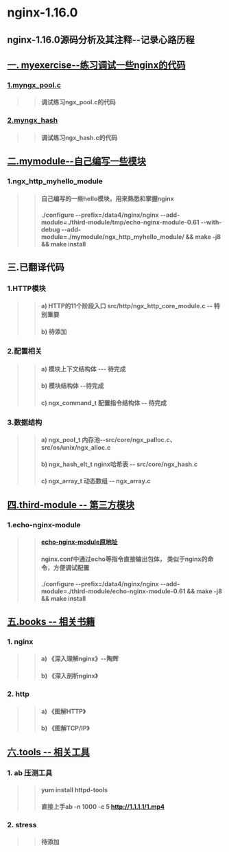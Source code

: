 
nginx-1.16.0
====
nginx-1.16.0源码分析及其注释--记录心路历程
----

## [一. myexercise--练习调试一些nginx的代码](https://github.com/lotluck/nginx-1.16.0/tree/master/myexercise)<br>
### [1.myngx_pool.c](https://github.com/lotluck/nginx-1.16.0/tree/master/myexercise/myngx_pool)<br>
>> #### 调试练习ngx_pool.c的代码

### [2.myngx_hash](https://github.com/lotluck/nginx-1.16.0/tree/master/myexercise/myngx_hash)<br>
>> #### 调试练习ngx_hash.c的代码


## [二.mymodule--自己编写一些模块](https://github.com/lotluck/nginx-1.16.0/tree/master/mymodule)<br>
### 1.ngx_http_myhello_module<br>
>> #### 自己编写的一些hello模块，用来熟悉和掌握nginx
>> #### ./configure --prefix=/data4/nginx/nginx --add-module=./third-module/tmp/echo-nginx-module-0.61 --with-debug --add-module=./mymodule/ngx_http_myhello_module/  && make -j8 && make install


## 三.已翻译代码
### 1.HTTP模块<br>
>> #### a) HTTP的11个阶段入口   src/http/ngx_http_core_module.c -- 特别重要
>> #### b) 待添加  
 
### 2.配置相关<br>
>> #### a) 模块上下文结构体   --- 待完成
>> #### b) 模块结构体   --待完成
>> #### c) ngx_command_t 配置指令结构体 -- 待完成

### 3.数据结构<br>
>> #### a) ngx_pool_t 内存池--src/core/ngx_palloc.c、src/os/unix/ngx_alloc.c 
>> #### b) ngx_hash_elt_t  nginx哈希表 -- src/core/ngx_hash.c
>> #### c) ngx_array_t    动态数组 -- ngx_array.c



## [四.third-module -- 第三方模块](https://github.com/lotluck/nginx-1.16.0/tree/master/third-module)<br>
### 1.echo-nginx-module<br>
>> ####  [echo-nginx-module原地址](https://github.com/openresty/echo-nginx-module)<br>
>> ####  nginx.conf中通过echo等指令直接输出包体， 类似于nginx的命令，方便调试配置
>> ####  ./configure --prefix=/data4/nginx/nginx --add-module=./third-module/echo-nginx-module-0.61 && make -j8 && make install


## [五.books -- 相关书籍](https://github.com/lotluck/nginx-1.16.0/tree/master/books)<br>
### 1. nginx
>> #### a) 《深入理解nginx》--陶辉
>> #### b) 《深入剖析nginx》

### 2. http
>> #### a) 《图解HTTP》
>> #### b) 《图解TCP/IP》



## [六.tools -- 相关工具](https://github.com/lotluck/nginx-1.16.0/tree/master/tools)
### 1. ab 压测工具
>> #### yum install httpd-tools
>> #### 直接上手ab -n 1000 -c 5 http://1.1.1.1/1.mp4
### 2. stress
>> #### 待添加




